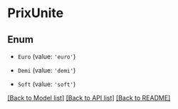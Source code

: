 # PrixUnite

## Enum

- `Euro` (value: `'euro'`)

- `Demi` (value: `'demi'`)

- `Soft` (value: `'soft'`)

[[Back to Model list]](../README.md#documentation-for-models) [[Back to API list]](../README.md#documentation-for-api-endpoints) [[Back to README]](../README.md)
